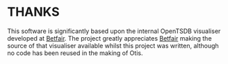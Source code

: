 THANKS
======

This software is significantly based upon the internal OpenTSDB visualiser developed at [Betfair](http://betfair.github.io).
The project greatly appreciates [Betfair](http://betfair.github.io) making the source of that visualiser available whilst
this project was written, although no code has been reused in the making of Otis.